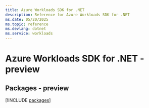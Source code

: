 ```yaml
---
title: Azure Workloads SDK for .NET
description: Reference for Azure Workloads SDK for .NET
ms.date: 05/20/2025
ms.topic: reference
ms.devlang: dotnet
ms.service: workloads
---
```

# Azure Workloads SDK for .NET - preview
## Packages - preview
[!INCLUDE [packages](workloads-index.md)]